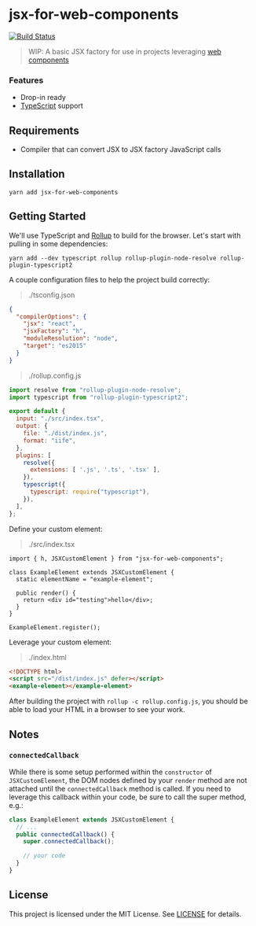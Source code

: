 # jsx-for-web-components

[![Build Status](https://travis-ci.com/slogsdon/jsx-for-web-components.svg?branch=master)](https://travis-ci.com/slogsdon/jsx-for-web-components)

> WIP: A basic JSX factory for use in projects leveraging [web components](https://www.webcomponents.org/)

### Features

- Drop-in ready
- [TypeScript](https://www.typescriptlang.org/) support

## Requirements

- Compiler that can convert JSX to JSX factory JavaScript calls

## Installation

```
yarn add jsx-for-web-components
```

## Getting Started

We'll use TypeScript and [Rollup](https://rollupjs.org) to build for the browser. Let's start with pulling in some dependencies:

```
yarn add --dev typescript rollup rollup-plugin-node-resolve rollup-plugin-typescript2
```

A couple configuration files to help the project build correctly:

> ./tsconfig.json

```json
{
  "compilerOptions": {
    "jsx": "react",
    "jsxFactory": "h",
    "moduleResolution": "node",
    "target": "es2015"
  }
}
```

> ./rollup.config.js

```js
import resolve from "rollup-plugin-node-resolve";
import typescript from "rollup-plugin-typescript2";

export default {
  input: "./src/index.tsx",
  output: {
    file: "./dist/index.js",
    format: "iife",
  },
  plugins: [
    resolve({
      extensions: [ '.js', '.ts', '.tsx' ],
    }),
    typescript({
      typescript: require("typescript"),
    }),
  ],
};
```

Define your custom element:

> ./src/index.tsx

```tsx
import { h, JSXCustomElement } from "jsx-for-web-components";

class ExampleElement extends JSXCustomElement {
  static elementName = "example-element";

  public render() {
    return <div id="testing">hello</div>;
  }
}

ExampleElement.register();
```

Leverage your custom element:

> ./index.html

```html
<!DOCTYPE html>
<script src="/dist/index.js" defer></script>
<example-element></example-element>
```

After building the project with `rollup -c rollup.config.js`, you should be able to load your HTML in a browser to see your work.

## Notes

### `connectedCallback`

While there is some setup performed within the `constructor` of `JSXCustomElement`, the DOM nodes defined by your `render` method are not attached until the `connectedCallback` method is called. If you need to leverage this callback within your code, be sure to call the super method, e.g.:

```ts
class ExampleElement extends JSXCustomElement {
  // ...
  public connectedCallback() {
    super.connectedCallback();

    // your code
  }
}
```

## License

This project is licensed under the MIT License. See [LICENSE](LICENSE) for details.
